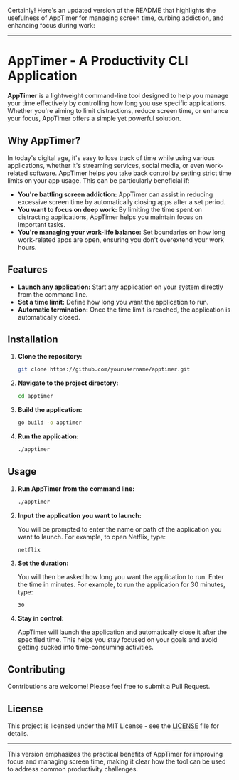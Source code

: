 Certainly! Here's an updated version of the README that highlights the usefulness of AppTimer for managing screen time, curbing addiction, and enhancing focus during work:

---

# AppTimer - A Productivity CLI Application

**AppTimer** is a lightweight command-line tool designed to help you manage your time effectively by controlling how long you use specific applications. Whether you're aiming to limit distractions, reduce screen time, or enhance your focus, AppTimer offers a simple yet powerful solution.

## Why AppTimer?

In today's digital age, it's easy to lose track of time while using various applications, whether it's streaming services, social media, or even work-related software. AppTimer helps you take back control by setting strict time limits on your app usage. This can be particularly beneficial if:

- **You're battling screen addiction:** AppTimer can assist in reducing excessive screen time by automatically closing apps after a set period.
- **You want to focus on deep work:** By limiting the time spent on distracting applications, AppTimer helps you maintain focus on important tasks.
- **You're managing your work-life balance:** Set boundaries on how long work-related apps are open, ensuring you don't overextend your work hours.

## Features

- **Launch any application:** Start any application on your system directly from the command line.
- **Set a time limit:** Define how long you want the application to run.
- **Automatic termination:** Once the time limit is reached, the application is automatically closed.

## Installation

1. **Clone the repository:**

   ```bash
   git clone https://github.com/yourusername/apptimer.git
   ```

2. **Navigate to the project directory:**

   ```bash
   cd apptimer
   ```

3. **Build the application:**

   ```bash
   go build -o apptimer
   ```

4. **Run the application:**

   ```bash
   ./apptimer
   ```

## Usage

1. **Run AppTimer from the command line:**

   ```bash
   ./apptimer
   ```

2. **Input the application you want to launch:**
   
   You will be prompted to enter the name or path of the application you want to launch. For example, to open Netflix, type:

   ```
   netflix
   ```

3. **Set the duration:**
   
   You will then be asked how long you want the application to run. Enter the time in minutes. For example, to run the application for 30 minutes, type:

   ```
   30
   ```

4. **Stay in control:**
   
   AppTimer will launch the application and automatically close it after the specified time. This helps you stay focused on your goals and avoid getting sucked into time-consuming activities.

## Contributing

Contributions are welcome! Please feel free to submit a Pull Request.

## License

This project is licensed under the MIT License - see the [LICENSE](LICENSE) file for details.

---

This version emphasizes the practical benefits of AppTimer for improving focus and managing screen time, making it clear how the tool can be used to address common productivity challenges.

